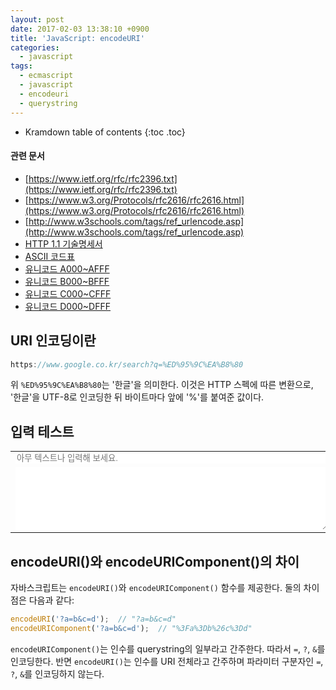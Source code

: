 ```yaml
---
layout: post
date: 2017-02-03 13:38:10 +0900
title: 'JavaScript: encodeURI'
categories:
  - javascript
tags:
  - ecmascript
  - javascript
  - encodeuri
  - querystring
---
```


* Kramdown table of contents
{:toc .toc}

#### 관련 문서

- [https://www.ietf.org/rfc/rfc2396.txt](https://www.ietf.org/rfc/rfc2396.txt)
- [https://www.w3.org/Protocols/rfc2616/rfc2616.html](https://www.w3.org/Protocols/rfc2616/rfc2616.html)
- [http://www.w3schools.com/tags/ref_urlencode.asp](http://www.w3schools.com/tags/ref_urlencode.asp)
- [HTTP 1.1 기술명세서](http://coffeenix.net/doc/network/http11.txt)
- [ASCII 코드표](https://ko.wikipedia.org/wiki/%EB%AF%B8%EA%B5%AD_%EC%A0%95%EB%B3%B4_%EA%B5%90%ED%99%98_%ED%91%9C%EC%A4%80_%EB%B6%80%ED%98%B8)
- [유니코드 A000~AFFF](https://ko.wikipedia.org/wiki/%EC%9C%A0%EB%8B%88%EC%BD%94%EB%93%9C_A000~AFFF)
- [유니코드 B000~BFFF](https://ko.wikipedia.org/wiki/%EC%9C%A0%EB%8B%88%EC%BD%94%EB%93%9C_B000~BFFF)
- [유니코드 C000~CFFF](https://ko.wikipedia.org/wiki/%EC%9C%A0%EB%8B%88%EC%BD%94%EB%93%9C_C000~CFFF)
- [유니코드 D000~DFFF](https://ko.wikipedia.org/wiki/%EC%9C%A0%EB%8B%88%EC%BD%94%EB%93%9C_D000~DFFF)

## URI 인코딩이란

```js
https://www.google.co.kr/search?q=%ED%95%9C%EA%B8%80
```

위 `%ED%95%9C%EA%B8%80`는 '한글'을 의미한다. 이것은 HTTP 스펙에 따른 변환으로, '한글'을 UTF-8로 인코딩한 뒤 바이트마다 앞에 '%'를 붙여준 값이다.

## 입력 테스트

<table id="tabKeyCodeTest">
  <tr>
    <td>
      <input id="uri-encode-input" type="text" placeholder="아무 텍스트나 입력해 보세요." onkeyup="keyupHandler()"
          style="width: 500px; border: 0">
    </td>
  </tr>
  <tr>
    <td>
      <textarea id="uri-encode-result" style="width: 500px; height: 100px; border: 0" readonly></textarea>
    </td>
  </tr>
</table>
<script>
function keyupHandler() {
  var value = document.querySelector('#uri-encode-input').value;
  // document.querySelector('#uri-encode-result').textContent = encodeURIComponent(value);
  document.querySelector('#uri-encode-result').value = encodeURIComponent(value);
}
</script>

## encodeURI()와 encodeURIComponent()의 차이

자바스크립트는 `encodeURI()`와 `encodeURIComponent()` 함수를 제공한다. 둘의 차이점은 다음과 같다:

```js
encodeURI('?a=b&c=d');  // "?a=b&c=d"
encodeURIComponent('?a=b&c=d');  // "%3Fa%3Db%26c%3Dd"
```

`encodeURIComponent()`는 인수를 querystring의 일부라고 간주한다. 따라서 `=`, `?`, `&`를 인코딩한다. 반면 `encodeURI()`는 인수를 URI 전체라고 간주하며 파라미터 구분자인 `=`, `?`, `&`를 인코딩하지 않는다.
